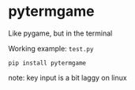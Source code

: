 # pytermgame
Like pygame, but in the terminal

Working example: `test.py`

`pip install pytermgame`

note: key input is a bit laggy on linux